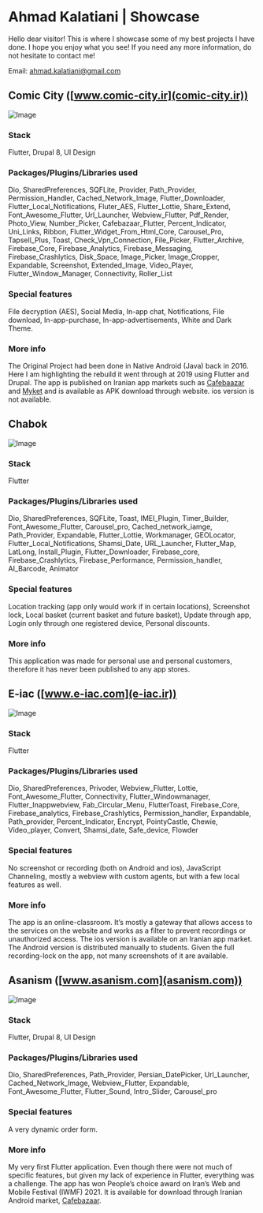 # Ahmad Kalatiani | Showcase

Hello dear visitor! This is where I showcase some of my best projects I have done. I hope you enjoy what you see! If you need any more information, do not hesitate to contact me!

Email: ahmad.kalatiani@gmail.com

## Comic City ([www.comic-city.ir](comic-city.ir))

![Image](comic-city.jpg)
### Stack
Flutter, Drupal 8, UI Design

### Packages/Plugins/Libraries used
Dio, SharedPreferences, SQFLite, Provider, Path_Provider, Permission_Handler, Cached_Network_Image, Flutter_Downloader, Flutter_Local_Notifications, Fluter_AES, Flutter_Lottie, Share_Extend, Font_Awesome_Flutter, Url_Launcher, Webview_Flutter, Pdf_Render, Photo_View, Number_Picker, Cafebazaar_Flutter, Percent_Indicator, Uni_Links, Ribbon, Flutter_Widget_From_Html_Core, Carousel_Pro, Tapsell_Plus, Toast, Check_Vpn_Connection, File_Picker, Flutter_Archive, Firebase_Core, Firebase_Analytics, Firebase_Messaging, Firebase_Crashlytics, Disk_Space, Image_Picker, Image_Cropper, Expandable, Screenshot, Extended_Image, Video_Player, Flutter_Window_Manager, Connectivity, Roller_List

### Special features
File decryption (AES), Social Media, In-app chat, Notifications, File download, In-app-purchase, In-app-advertisements, White and Dark Theme.

### More info
The Original Project had been done in Native Android (Java) back in 2016. Here I am highlighting the rebuild it went through at 2019 using Flutter and Drupal. The app is published on Iranian app markets such as [Cafebaazar](https://cafebazaar.ir/app/ir.comic_city.comiccity?l=en) and [Myket](https://myket.ir/app/ir.comic_city.comiccity) and is available as APK download through website. ios version is not available.

## Chabok

![Image](chabok.jpg)

### Stack
Flutter

### Packages/Plugins/Libraries used
Dio, SharedPreferences, SQFLite, Toast, IMEI_Plugin, Timer_Builder, Font_Awesome_Flutter, Carousel_pro, Cached_network_iamge, Path_Provider, Expandable, Flutter_Lottie, Workmanager, GEOLocator, Flutter_Local_Notifications, Shamsi_Date, URL_Launcher, Flutter_Map, LatLong, Install_Plugin, Flutter_Downloader, Firebase_core, Firebase_Crashlytics, Firebase_Performance, Permission_handler, AI_Barcode, Animator

### Special features
Location tracking (app only would work if in certain locations), Screenshot lock, Local basket (current basket and future basket), Update through app, Login only through one registered device, Personal discounts.

### More info
This application was made for personal use and personal customers, therefore it has never been published to any app stores.

## E-iac ([www.e-iac.com](e-iac.ir))

![Image](Screenshot%202022-04-26%20210714.png)

### Stack
Flutter

### Packages/Plugins/Libraries used
Dio, SharedPreferences, Privoder, Webview_Flutter, Lottie, Font_Awesome_Flutter, Connectivity, Flutter_Windowmanager, Flutter_Inappwebview, Fab_Circular_Menu, FlutterToast, Firebase_Core, Firebase_analytics, Firebase_Crashlytics, Permission_handler, Expandable, Path_provider, Percent_Indicator, Encrypt, PointyCastle, Chewie, Video_player, Convert, Shamsi_date, Safe_device, Flowder

### Special features
No screenshot or recording (both on Android and ios), JavaScript Channeling, mostly a webview with custom agents, but with a few local features as well.

### More info
The app is an online-classroom. It’s mostly a gateway that allows access to the services on the website and works as a filter to prevent recordings or unauthorized access. The ios version is available on an Iranian app market. The Android version is distributed manually to students. Given the full recording-lock on the app, not many screenshots of it are available.

## Asanism ([www.asanism.com](asanism.com))

![Image](asanism.jpg)

### Stack
Flutter, Drupal 8, UI Design

### Packages/Plugins/Libraries used
Dio, SharedPreferences, Path_Provider, Persian_DatePicker, Url_Launcher, Cached_Network_Image, Webview_Flutter, Expandable, Font_Awesome_Flutter, Flutter_Sound, Intro_Slider, Carousel_pro

### Special features
A very dynamic order form.

### More info
My very first Flutter application. Even though there were not much of specific features, but given my lack of experience in Flutter, everything was a challenge. The app has won People’s choice award on Iran’s Web and Mobile Festival (IWMF) 2021. It is available for download through Iranian Android market, [Cafebazaar](https://cafebazaar.ir/app/com.afiyatbashe.clients?l=en).
